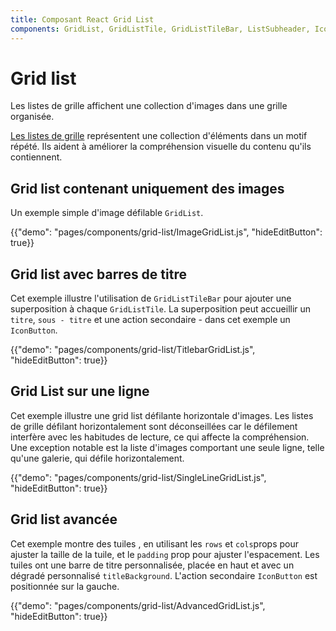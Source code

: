 ```yaml
---
title: Composant React Grid List
components: GridList, GridListTile, GridListTileBar, ListSubheader, IconButton
---
```


# Grid list

<p class="description">Les listes de grille affichent une collection d'images dans une grille organisée.</p>

[Les listes de grille](https://material.io/design/components/image-lists.html) représentent une collection d'éléments dans un motif répété. Ils aident à améliorer la compréhension visuelle du contenu qu'ils contiennent.

## Grid list contenant uniquement des images

Un exemple simple d'image défilable `GridList`.

{{"demo": "pages/components/grid-list/ImageGridList.js", "hideEditButton": true}}

## Grid list avec barres de titre

Cet exemple illustre l'utilisation de `GridListTileBar` pour ajouter une superposition à chaque `GridListTile`. La superposition peut accueillir un `titre`, `sous - titre` et une action secondaire - dans cet exemple un `IconButton`.

{{"demo": "pages/components/grid-list/TitlebarGridList.js", "hideEditButton": true}}

## Grid List sur une ligne

Cet exemple illustre une grid list défilante horizontale d'images. Les listes de grille défilant horizontalement sont déconseillées car le défilement interfère avec les habitudes de lecture, ce qui affecte la compréhension. Une exception notable est la liste d'images comportant une seule ligne, telle qu'une galerie, qui défile horizontalement.

{{"demo": "pages/components/grid-list/SingleLineGridList.js", "hideEditButton": true}}

## Grid list avancée

Cet exemple montre des tuiles , en utilisant les `rows` et `cols`props pour ajuster la taille de la tuile, et le `padding` prop pour ajuster l'espacement. Les tuiles ont une barre de titre personnalisée, placée en haut et avec un dégradé personnalisé `titleBackground`. L'action secondaire `IconButton` est positionnée sur la gauche.

{{"demo": "pages/components/grid-list/AdvancedGridList.js", "hideEditButton": true}}
